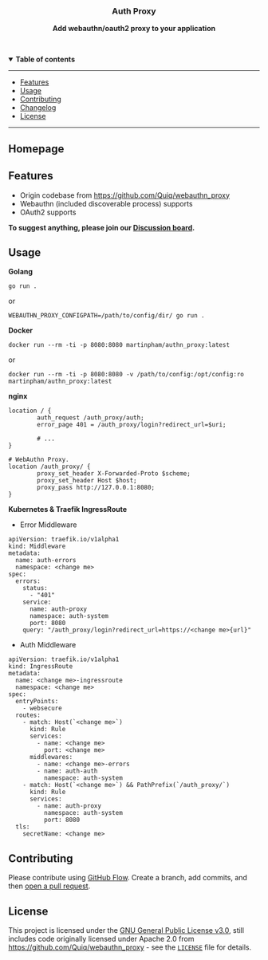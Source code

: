 <div align="center">
  <p>
    <h3>
      <b>
        Auth Proxy
      </b>
    </h3>
  </p>
  <p>
    <b>
      Add webauthn/oauth2 proxy to your application
    </b>
  </p>
  <p>

  </p>
  <br />
  <p>


  </p>
</div>

<details open>
  <summary><b>Table of contents</b></summary>

---

- [Features](#features)
- [Usage](#usage)
- [Contributing](#contributing)
- [Changelog](CHANGELOG.md)
- [License](#license)

---

</details>

## **Homepage**



## **Features**

- Origin codebase from https://github.com/Quiq/webauthn_proxy
- Webauthn (included discoverable process) supports
- OAuth2 supports

**To suggest anything, please join our [Discussion board](https://github.com/MartinPham/auth_proxy/discussions).**


## **Usage**

**Golang**
```
go run .
```
or
```
WEBAUTHN_PROXY_CONFIGPATH=/path/to/config/dir/ go run .
```

**Docker**
```
docker run --rm -ti -p 8080:8080 martinpham/authn_proxy:latest
```
or
```
docker run --rm -ti -p 8080:8080 -v /path/to/config:/opt/config:ro martinpham/authn_proxy:latest
```

**nginx**
```
location / {
        auth_request /auth_proxy/auth;
        error_page 401 = /auth_proxy/login?redirect_url=$uri;

        # ...
}

# WebAuthn Proxy.
location /auth_proxy/ {
        proxy_set_header X-Forwarded-Proto $scheme;
        proxy_set_header Host $host;
        proxy_pass http://127.0.0.1:8080;
}
```

**Kubernetes & Traefik IngressRoute**
- Error Middleware
```
apiVersion: traefik.io/v1alpha1
kind: Middleware
metadata:
  name: auth-errors
  namespace: <change me>
spec:
  errors:
    status:
      - "401"
    service:
      name: auth-proxy
      namespace: auth-system
      port: 8080
    query: "/auth_proxy/login?redirect_url=https://<change me>{url}"
```
- Auth Middleware
```
apiVersion: traefik.io/v1alpha1
kind: IngressRoute
metadata:
  name: <change me>-ingressroute
  namespace: <change me>
spec:
  entryPoints:
    - websecure
  routes:
    - match: Host(`<change me>`)
      kind: Rule
      services:
        - name: <change me>
          port: <change me>
      middlewares:
        - name: <change me>-errors
        - name: auth-auth
          namespace: auth-system
    - match: Host(`<change me>`) && PathPrefix(`/auth_proxy/`)
      kind: Rule
      services:
        - name: auth-proxy
          namespace: auth-system
          port: 8080
  tls:
    secretName: <change me>
```

## **Contributing**

Please contribute using [GitHub Flow](https://guides.github.com/introduction/flow). Create a branch, add commits, and then [open a pull request](https://github.com/MartinPham/auth_proxy/compare).



## **License**

This project is licensed under the [GNU General Public License v3.0](https://opensource.org/licenses/gpl-3.0.html), still includes code originally licensed under Apache 2.0 from https://github.com/Quiq/webauthn_proxy - see the [`LICENSE`](LICENSE) file for details.
